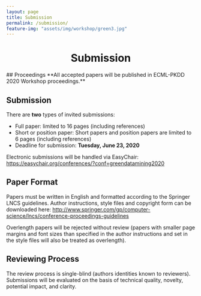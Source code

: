 ```yaml
---
layout: page
title: Submission
permalink: /submission/
feature-img: "assets/img/workshop/green3.jpg"
---
```


<h1 style="text-align: center">Submission</h1>
## Proceedings
**All accepted papers will be published in ECML-PKDD 2020 Workshop proceedings.**

## Submission
There are **two** types of invited submissions:

* Full paper: limited to 16 pages (including references)
* Short or position paper: Short papers and position papers are limited to 6 pages (including references)
* Deadline for submission: **Tuesday, June 23, 2020**


Electronic submissions will be handled via EasyChair: <a href="https://easychair.org/conferences/?conf=greendatamining2020"> https://easychair.org/conferences/?conf=greendatamining2020

## Paper Format
Papers must be written in English and formatted according to the Springer LNCS guidelines.
Author instructions, style files and copyright form can be downloaded here:
<a href="http://www.springer.com/gp/computer-science/lncs/conference-proceedings-guidelines">http://www.springer.com/gp/computer-science/lncs/conference-proceedings-guidelines

Overlength papers will be rejected without review (papers with smaller page margins
and font sizes than specified in the author instructions and set in the style files will
also be treated as overlength).

## Reviewing Process
The review process is single-blind (authors identities known to reviewers).
Submissions will be evaluated on the basis of technical quality, novelty, potential impact, and clarity.
